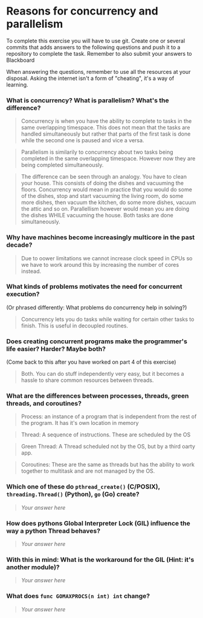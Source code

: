 # Reasons for concurrency and parallelism


To complete this exercise you will have to use git. Create one or several commits that adds answers to the following questions and push it to a repository to complete the task. Remember to also submit your answers to Blackboard

When answering the questions, remember to use all the resources at your disposal. Asking the internet isn't a form of "cheating", it's a way of learning.

 ### What is concurrency? What is parallelism? What's the difference?
 > Concurrency is when you have the ability to complete to tasks in the same overlapping timespace. This does not mean that the tasks are handled simultaneously but rather that parts of the first task is done while the second one is paused and vice a versa.
 
 > Parallelism is similarily to concurrency about two tasks being completed in the same overlapping timespace. However now they are being completed simultaneously.
 
 > The difference can be seen through an analogy. You have to clean your house. This consists of doing the dishes and vacuuming the floors. Concurrency would mean in practice that you would do some of the dishes, stop and start vacuuming the living room, do some more dishes, then vacuum the kitchen, do some more dishes, vacuum the attic and so on. Parallellism however would mean you are doing the dishes WHILE vacuuming the house. Both tasks are done simultaneously.
 
 ### Why have machines become increasingly multicore in the past decade?
 > Due to oower limitations we cannot increase clock speed in CPUs so we have to work around this by increasing the number of cores instead.
 
 ### What kinds of problems motivates the need for concurrent execution?
 (Or phrased differently: What problems do concurrency help in solving?)
 > Concurrency lets you do tasks while waiting for certain other tasks to finish. This is useful in decoupled routines.
 
 ### Does creating concurrent programs make the programmer's life easier? Harder? Maybe both?
 (Come back to this after you have worked on part 4 of this exercise)
 > Both. You can do stuff independently very easy, but it becomes a hassle to share common resources between threads.
 
 ### What are the differences between processes, threads, green threads, and coroutines?
 > Process: an instance of a program that is independent from the rest of the program. It has it's own location in memory
 
 > Thread: A sequence of instructions. These are scheduled by the OS
 
 > Green Thread: A Thread scheduled not by the OS, but by a third oarty app.
 
 > Coroutines: These are the same as threads but has the ability to work together to multitask and are not managed by the OS.
 
 ### Which one of these do `pthread_create()` (C/POSIX), `threading.Thread()` (Python), `go` (Go) create?
 > *Your answer here*
 
 ### How does pythons Global Interpreter Lock (GIL) influence the way a python Thread behaves?
 > *Your answer here*
 
 ### With this in mind: What is the workaround for the GIL (Hint: it's another module)?
 > *Your answer here*
 
 ### What does `func GOMAXPROCS(n int) int` change? 
 > *Your answer here*
